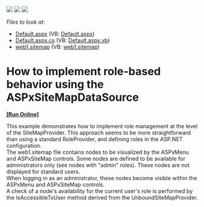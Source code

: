 <!-- default badges list -->
![](https://img.shields.io/endpoint?url=https://codecentral.devexpress.com/api/v1/VersionRange/128564619/19.1.8%2B)
[![](https://img.shields.io/badge/Open_in_DevExpress_Support_Center-FF7200?style=flat-square&logo=DevExpress&logoColor=white)](https://supportcenter.devexpress.com/ticket/details/E1240)
[![](https://img.shields.io/badge/📖_How_to_use_DevExpress_Examples-e9f6fc?style=flat-square)](https://docs.devexpress.com/GeneralInformation/403183)
<!-- default badges end -->
<!-- default file list -->
*Files to look at*:

* [Default.aspx](./CS/E1240/Default.aspx) (VB: [Default.aspx](./VB/E1240/Default.aspx))
* [Default.aspx.cs](./CS/E1240/Default.aspx.cs) (VB: [Default.aspx.vb](./VB/E1240/Default.aspx.vb))
* [web1.sitemap](./CS/E1240/web1.sitemap) (VB: [web1.sitemap](./VB/E1240/web1.sitemap))
<!-- default file list end -->
# How to implement role-based behavior using the ASPxSiteMapDataSource 
<!-- run online -->
**[[Run Online]](https://codecentral.devexpress.com/e1240/)**
<!-- run online end -->


<p>This example demonstrates how to implement role management at the level of the SiteMapProvider. This approach seems to be more straightforward than using a standard RoleProvider, and defining roles in the ASP.NET configuration.<br />
The web1.sitemap file contains nodes to be visualized by the ASPxMenu and ASPxSiteMap controls. Some nodes are defined to be available for administrators only (see nodes with "admin" roles). These nodes are not displayed for standard users.<br />
When logging in as an administrator, these nodes become visible within the ASPxMenu and ASPxSiteMap controls. <br />
A check of a node's availability for the current user's role is performed by the IsAccessibleToUser method derived from the UnboundSiteMapProvider.</p>

<br/>


